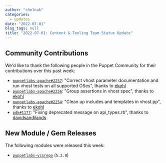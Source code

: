 ```yaml
---
author: "chelnak"
categories:
  - updates
date: "2022-07-01"
blog_tags: null
title: "2022-07-01: Content & Tooling Team Status Update"
---
```


## Community Contributions

We'd like to thank the following people in the Puppet Community for their contributions over this past week:

- [`puppetlabs-apache#2257`][puppetlabs-apache-pr-2257]: "Correct vhost parameter documentation and run vhost tests on all supported OSes", thanks to [ekohl][ekohl]
- [`puppetlabs-apache#2256`][puppetlabs-apache-pr-2256]: "Group assertions in vhost spec", thanks to [ekohl][ekohl]
- [`puppetlabs-apache#2254`][puppetlabs-apache-pr-2254]: "Clean up includes and templates in vhost.pp", thanks to [ekohl][ekohl]
- [`pdk#1177`][pdk-pr-1177]: "Fixing deprecated message on api_types.rb", thanks to [davidsandilands][davidsandilands]

## New Module / Gem Releases

The following modules were released this week:

- [`puppetlabs-vcsrepo`][puppetlabs-vcsrepo] (`5.2.0`)

  [puppetlabs-vcsrepo]: https://github.com/puppetlabs/puppetlabs-vcsrepo
  [puppetlabs-apache-pr-2257]: https://github.com/puppetlabs/puppetlabs-apache/pull/2257
  [ekohl]: https://github.com/ekohl
  [puppetlabs-apache-pr-2256]: https://github.com/puppetlabs/puppetlabs-apache/pull/2256
  [puppetlabs-apache-pr-2254]: https://github.com/puppetlabs/puppetlabs-apache/pull/2254
  [pdk-pr-1177]: https://github.com/puppetlabs/pdk/pull/1177
  [davidsandilands]: https://github.com/davidsandilands
